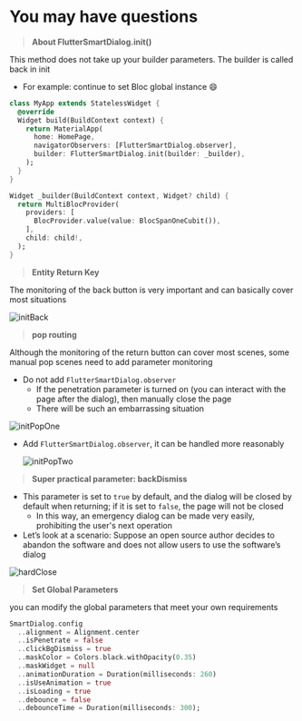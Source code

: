 # You may have questions

> **About FlutterSmartDialog.init()**

This method does not take up your builder parameters. The builder is called back in init

- For example: continue to set Bloc global instance 😄

```dart
class MyApp extends StatelessWidget {
  @override
  Widget build(BuildContext context) {
    return MaterialApp(
      home: HomePage,
      navigatorObservers: [FlutterSmartDialog.observer],
      builder: FlutterSmartDialog.init(builder: _builder),
    );
  }
}

Widget _builder(BuildContext context, Widget? child) {
  return MultiBlocProvider(
    providers: [
      BlocProvider.value(value: BlocSpanOneCubit()),
    ],
    child: child!,
  );
}
```

> **Entity Return Key**

The monitoring of the back button is very important and can basically cover most situations

![initBack](https://cdn.jsdelivr.net/gh/xdd666t/MyData@master/pic/flutter/blog/20211103092132.gif)

> **pop routing**

Although the monitoring of the return button can cover most scenes, some manual pop scenes need to add parameter monitoring

- Do not add `FlutterSmartDialog.observer`
  - If the penetration parameter is turned on (you can interact with the page after the dialog), then manually close the page
  - There will be such an embarrassing situation

![initPopOne](https://cdn.jsdelivr.net/gh/xdd666t/MyData@master/pic/flutter/blog/20211103092147.gif)

- Add `FlutterSmartDialog.observer`, it can be handled more reasonably

  ![initPopTwo](https://cdn.jsdelivr.net/gh/xdd666t/MyData@master/pic/flutter/blog/20211103092153.gif)

> **Super practical parameter: backDismiss**

- This parameter is set to `true` by default, and the dialog will be closed by default when returning; if it is set to `false`, the page will not be closed
  - In this way, an emergency dialog can be made very easily, prohibiting the user's next operation
- Let’s look at a scenario: Suppose an open source author decides to abandon the software and does not allow users to use the software’s dialog

![hardClose](https://cdn.jsdelivr.net/gh/xdd666t/MyData@master/pic/flutter/blog/20211103092201.gif)

> **Set Global Parameters**

you can modify the global parameters that meet your own requirements

```dart
SmartDialog.config
  ..alignment = Alignment.center
  ..isPenetrate = false
  ..clickBgDismiss = true
  ..maskColor = Colors.black.withOpacity(0.35)
  ..maskWidget = null
  ..animationDuration = Duration(milliseconds: 260)
  ..isUseAnimation = true
  ..isLoading = true
  ..debounce = false
  ..debounceTime = Duration(milliseconds: 300);
```
